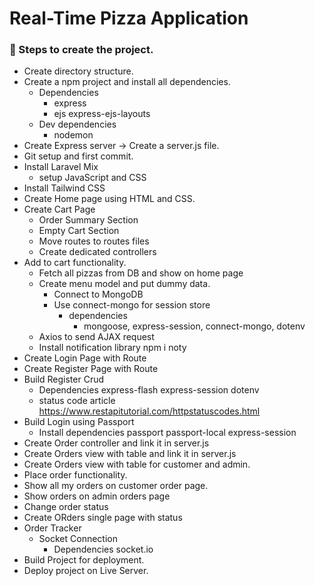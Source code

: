 # Real-Time Pizza Application

### 🚀 Steps to create the project.
- Create directory structure.
- Create a npm project and install all dependencies.
    - Dependencies
        - express
        - ejs express-ejs-layouts
    - Dev dependencies
        - nodemon
- Create Express server -> Create a server.js file.
- Git setup and first commit.
- Install Laravel Mix
    - setup JavaScript and CSS
- Install Tailwind CSS
- Create Home page using HTML and CSS.
- Create Cart Page
    - Order Summary Section
    - Empty Cart Section
    - Move routes to routes files
    - Create dedicated controllers
- Add to cart functionality.
    - Fetch all pizzas from DB and show on home page
    - Create menu model and put dummy data.
        - Connect to MongoDB
        - Use connect-mongo for session store
            - dependencies
                - mongoose, express-session, connect-mongo, dotenv
    - Axios to send AJAX request
    - Install notification library npm i noty
- Create Login Page with Route
- Create Register Page with Route
- Build Register Crud
    - Dependencies express-flash express-session dotenv
    - status code article https://www.restapitutorial.com/httpstatuscodes.html
- Build Login using Passport
    - Install dependencies passport passport-local express-session
- Create Order controller and link it in server.js
- Create Orders view with table and link it in server.js
- Create Orders view with table for customer and admin.
- Place order functionality.
- Show all my orders on customer order page.
- Show orders on admin orders page
- Change order status
- Create ORders single page with status
- Order Tracker
    - Socket Connection
        - Dependencies socket.io
- Build Project for deployment.
- Deploy project on Live Server.